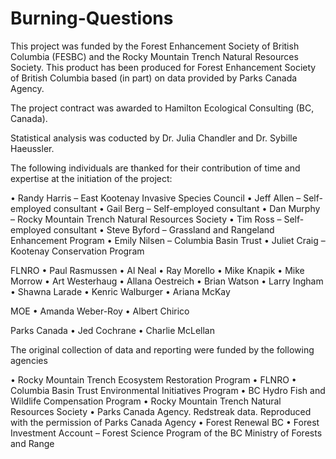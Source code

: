 # Burning-Questions

This project was funded by the Forest Enhancement Society of British Columbia (FESBC) and the Rocky Mountain Trench Natural Resources Society.
This product has been produced for Forest Enhancement Society of British Columbia based (in part) on data provided by Parks Canada Agency.

The project contract was awarded to Hamilton Ecological Consulting (BC, Canada).

Statistical analysis was coducted by Dr. Julia Chandler and Dr. Sybille Haeussler.


The following individuals are thanked for their contribution of time and expertise at the initiation of the project:

•	Randy Harris – East Kootenay Invasive Species Council
•	Jeff Allen – Self-employed consultant
•	Gail Berg – Self-employed consultant
•	Dan Murphy – Rocky Mountain Trench Natural Resources Society
•	Tim Ross – Self-employed consultant
•	Steve Byford – Grassland and Rangeland Enhancement Program 
•	Emily Nilsen – Columbia Basin Trust
•	Juliet Craig – Kootenay Conservation Program

FLNRO
•	Paul Rasmussen
•	Al Neal 
•	Ray Morello
•	Mike Knapik
•	Mike Morrow
•	Art Westerhaug
•	Allana Oestreich
•	Brian Watson
•	Larry Ingham
•	Shawna Larade
•	Kenric Walburger
•	Ariana McKay

 MOE
•	Amanda Weber-Roy
•	Albert Chirico

Parks Canada
•	Jed Cochrane
•	Charlie McLellan


The original collection of data and reporting were funded by the following agencies

•	Rocky Mountain Trench Ecosystem Restoration Program
•	FLNRO
•	Columbia Basin Trust Environmental Initiatives Program
•	BC Hydro Fish and Wildlife Compensation Program
•	Rocky Mountain Trench Natural Resources Society
•	Parks Canada Agency. Redstreak data. Reproduced with the permission of Parks Canada Agency
•	Forest Renewal BC
•	Forest Investment Account – Forest Science Program of the BC Ministry of Forests and Range
